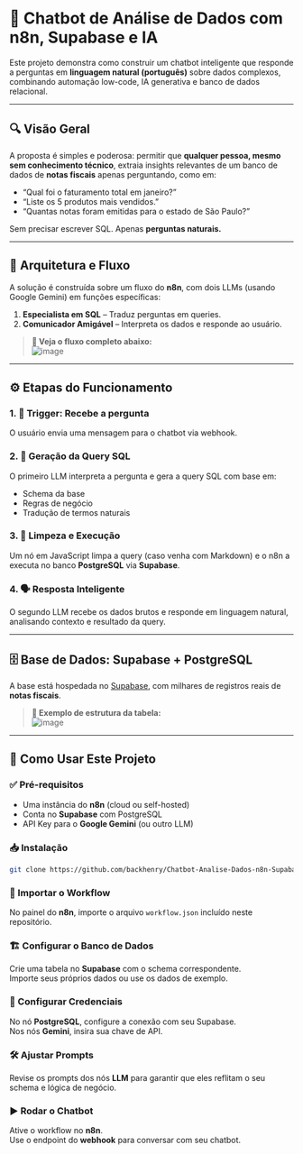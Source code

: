 # 🤖 Chatbot de Análise de Dados com n8n, Supabase e IA

Este projeto demonstra como construir um chatbot inteligente que responde a perguntas em **linguagem natural (português)** sobre dados complexos, combinando automação low-code, IA generativa e banco de dados relacional.

---

## 🔍 Visão Geral

A proposta é simples e poderosa: permitir que **qualquer pessoa, mesmo sem conhecimento técnico**, extraia insights relevantes de um banco de dados de **notas fiscais** apenas perguntando, como em:

- “Qual foi o faturamento total em janeiro?”
- “Liste os 5 produtos mais vendidos.”
- “Quantas notas foram emitidas para o estado de São Paulo?”

Sem precisar escrever SQL. Apenas **perguntas naturais.**

---

## 🧠 Arquitetura e Fluxo

A solução é construída sobre um fluxo do **n8n**, com dois LLMs (usando Google Gemini) em funções específicas:

1. **Especialista em SQL** – Traduz perguntas em queries.
2. **Comunicador Amigável** – Interpreta os dados e responde ao usuário.
>
> **📌 Veja o fluxo completo abaixo:**  
>![image](https://github.com/user-attachments/assets/72daba66-8d6a-477e-a47b-8e5b68812dd2)


---

## ⚙️ Etapas do Funcionamento

### 1. 💬 Trigger: Recebe a pergunta
O usuário envia uma mensagem para o chatbot via webhook.

### 2. 🧠 Geração da Query SQL
O primeiro LLM interpreta a pergunta e gera a query SQL com base em:
- Schema da base
- Regras de negócio
- Tradução de termos naturais

### 3. 🧼 Limpeza e Execução
Um nó em JavaScript limpa a query (caso venha com Markdown) e o n8n a executa no banco **PostgreSQL** via **Supabase**.

### 4. 🗣️ Resposta Inteligente
O segundo LLM recebe os dados brutos e responde em linguagem natural, analisando contexto e resultado da query.

---

## 🗄️ Base de Dados: Supabase + PostgreSQL

A base está hospedada no [Supabase](https://supabase.com/), com milhares de registros reais de **notas fiscais**.

> **📌 Exemplo de estrutura da tabela:**  
![image](https://github.com/user-attachments/assets/2ab13a3e-1d72-4a7d-ad09-ff82d5db5cb0)


---

## 🚀 Como Usar Este Projeto

### ✅ Pré-requisitos

- Uma instância do **n8n** (cloud ou self-hosted)  
- Conta no **Supabase** com PostgreSQL  
- API Key para o **Google Gemini** (ou outro LLM)

### 📥 Instalação

```bash
git clone https://github.com/backhenry/Chatbot-Analise-Dados-n8n-Supabase.git
```

### 🔄 Importar o Workflow  
No painel do **n8n**, importe o arquivo `workflow.json` incluído neste repositório.

### 🏗️ Configurar o Banco de Dados  
Crie uma tabela no **Supabase** com o schema correspondente.  
Importe seus próprios dados ou use os dados de exemplo.

### 🔐 Configurar Credenciais  
No nó **PostgreSQL**, configure a conexão com seu Supabase.  
Nos nós **Gemini**, insira sua chave de API.

### 🛠️ Ajustar Prompts  
Revise os prompts dos nós **LLM** para garantir que eles reflitam o seu schema e lógica de negócio.

### ▶️ Rodar o Chatbot  
Ative o workflow no **n8n**.  
Use o endpoint do **webhook** para conversar com seu chatbot.
